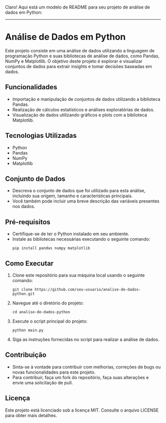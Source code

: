 Claro! Aqui está um modelo de README para seu projeto de análise de dados em Python:

---

# Análise de Dados em Python

Este projeto consiste em uma análise de dados utilizando a linguagem de programação Python e suas bibliotecas de análise de dados, como Pandas, NumPy e Matplotlib. O objetivo deste projeto é explorar e visualizar conjuntos de dados para extrair insights e tomar decisões baseadas em dados.

## Funcionalidades

- Importação e manipulação de conjuntos de dados utilizando a biblioteca Pandas.
- Realização de cálculos estatísticos e análises exploratórias de dados.
- Visualização de dados utilizando gráficos e plots com a biblioteca Matplotlib.

## Tecnologias Utilizadas

- Python
- Pandas
- NumPy
- Matplotlib

## Conjunto de Dados

- Descreva o conjunto de dados que foi utilizado para esta análise, incluindo sua origem, tamanho e características principais.
- Você também pode incluir uma breve descrição das variáveis presentes nos dados.

## Pré-requisitos

- Certifique-se de ter o Python instalado em seu ambiente.
- Instale as bibliotecas necessárias executando o seguinte comando:
  ```
  pip install pandas numpy matplotlib
  ```

## Como Executar

1. Clone este repositório para sua máquina local usando o seguinte comando:
   ```
   git clone https://github.com/seu-usuario/analise-de-dados-python.git
   ```
2. Navegue até o diretório do projeto:
   ```
   cd analise-de-dados-python
   ```
3. Execute o script principal do projeto:
   ```
   python main.py
   ```
4. Siga as instruções fornecidas no script para realizar a análise de dados.

## Contribuição

- Sinta-se à vontade para contribuir com melhorias, correções de bugs ou novas funcionalidades para este projeto.
- Para contribuir, faça um fork do repositório, faça suas alterações e envie uma solicitação de pull.

## Licença

Este projeto está licenciado sob a licença MIT. Consulte o arquivo LICENSE para obter mais detalhes.

